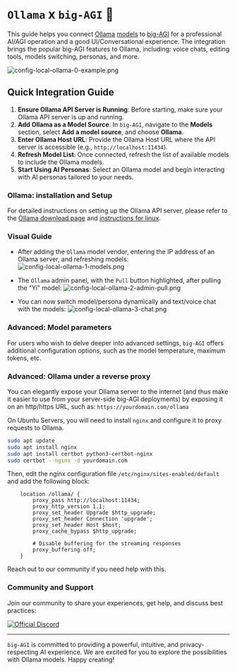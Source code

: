 # `Ollama` x `big-AGI` :llama:

This guide helps you connect [Ollama](https://ollama.ai) [models](https://ollama.ai/library) to
[big-AGI](https://big-agi.com) for a professional AI/AGI operation and a good UI/Conversational
experience. The integration brings the popular big-AGI features to Ollama, including: voice chats,
editing tools, models switching, personas, and more.

![config-local-ollama-0-example.png](pixels/config-ollama-0-example.png)

## Quick Integration Guide

1. **Ensure Ollama API Server is Running**: Before starting, make sure your Ollama API server is up and running.
2. **Add Ollama as a Model Source**: In `big-AGI`, navigate to the **Models** section, select **Add a model source**, and choose **Ollama**.
3. **Enter Ollama Host URL**: Provide the Ollama Host URL where the API server is accessible (e.g., `http://localhost:11434`).
4. **Refresh Model List**: Once connected, refresh the list of available models to include the Ollama models.
5. **Start Using AI Personas**: Select an Ollama model and begin interacting with AI personas tailored to your needs.

### Ollama: installation and Setup

For detailed instructions on setting up the Ollama API server, please refer to the
[Ollama download page](https://ollama.ai/download) and [instructions for linux](https://github.com/jmorganca/ollama/blob/main/docs/linux.md).

### Visual Guide

- After adding the `Ollama` model vendor, entering the IP address of an Ollama server, and refreshing models:
  <img src="pixels/config-ollama-1-models.png" alt="config-local-ollama-1-models.png" style="max-width: 320px;">

- The `Ollama` admin panel, with the `Pull` button highlighted, after pulling the "Yi" model:
  <img src="pixels/config-ollama-2-admin-pull.png" alt="config-local-ollama-2-admin-pull.png" style="max-width: 320px;">

- You can now switch model/persona dynamically and text/voice chat with the models:
  <img src="pixels/config-ollama-3-chat.png" alt="config-local-ollama-3-chat.png" style="max-width: 320px;">

### Advanced: Model parameters

For users who wish to delve deeper into advanced settings, `big-AGI` offers additional configuration options, such
as the model temperature, maximum tokens, etc.

### Advanced: Ollama under a reverse proxy

You can elegantly expose your Ollama server to the internet (and thus make it easier to use from your server-side
big-AGI deployments) by exposing it on an http/https URL, such as: `https://yourdomain.com/ollama`

On Ubuntu Servers, you will need to install `nginx` and configure it to proxy requests to Ollama.

```bash
sudo apt update
sudo apt install nginx
sudo apt install certbot python3-certbot-nginx
sudo certbot --nginx -d yourdomain.com
```

Then, edit the nginx configuration file `/etc/nginx/sites-enabled/default` and add the following block:

```nginx
    location /ollama/ {
        proxy_pass http://localhost:11434;
        proxy_http_version 1.1;
        proxy_set_header Upgrade $http_upgrade;
        proxy_set_header Connection 'upgrade';
        proxy_set_header Host $host;
        proxy_cache_bypass $http_upgrade;

        # Disable buffering for the streaming responses
        proxy_buffering off;
    }
```

Reach out to our community if you need help with this.

### Community and Support

Join our community to share your experiences, get help, and discuss best practices:

[![Official Discord](https://discordapp.com/api/guilds/1098796266906980422/widget.png?style=banner2)](https://discord.gg/MkH4qj2Jp9)

---

`big-AGI` is committed to providing a powerful, intuitive, and privacy-respecting AI experience.
We are excited for you to explore the possibilities with Ollama models. Happy creating!
